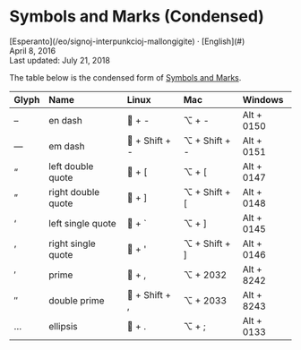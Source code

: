 Symbols and Marks (Condensed)
=============================

<div class="center">[Esperanto](/eo/signoj-interpunkcioj-mallongigite) · [English](#)</div>
<div class="center">April 8, 2016</div>
<div class="center">Last updated: July 21, 2018</div>

The table below is the condensed form of [Symbols and Marks](/en/symbols-marks).

| Glyph | Name               | Linux          | Mac           | Windows    |
| :---- | :----------------- | :------------- | :------------ | :--------- |
| –     | en dash            | 🐧 + -         | ⌥ + -         | Alt + 0150 |
| —     | em dash            | 🐧 + Shift + - | ⌥ + Shift + - | Alt + 0151 |
| “     | left double quote  | 🐧 + [         | ⌥ + [         | Alt + 0147 |
| ”     | right double quote | 🐧 + ]         | ⌥ + Shift + [ | Alt + 0148 |
| ‘     | left single quote  | 🐧 + `         | ⌥ + ]         | Alt + 0145 |
| ’     | right single quote | 🐧 + '         | ⌥ + Shift + ] | Alt + 0146 |
| ′     | prime              | 🐧 + ,         | ⌥ + 2032      | Alt + 8242 |
| ″     | double prime       | 🐧 + Shift + , | ⌥ + 2033      | Alt + 8243 |
| …     | ellipsis           | 🐧 + .         | ⌥ + ;         | Alt + 0133 |
